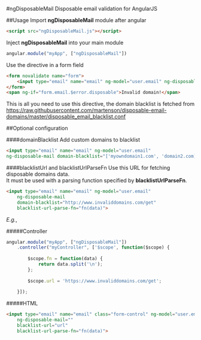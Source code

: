 #ngDisposableMail
Disposable email validation for AngularJS

##Usage
Import **ngDisposableMail** module after angular

~~~html
<script src="ngDisposableMail.js"></script>
~~~
	
Inject **ngDisposableMail** into your main module

~~~javascript
angular.module("myApp", ["ngDisposableMail"])
~~~
Use the directive in a form field

~~~html
<form novalidate name="form">
	<input type="email" name="email" ng-model="user.email" ng-disposable-mail/>
</form>
<span ng-if="form.email.$error.disposable">Invalid domain!</span>
~~~

This is all you need to use this directive, the domain blacklist is fetched 
from <https://raw.githubusercontent.com/martenson/disposable-email-domains/master/disposable_email_blacklist.conf>
	
##Optional configuration

####domainBlacklist
Add custom domains to blacklist

~~~html
<input type="email" name="email" ng-model="user.email" 
ng-disposable-mail domain-blacklist="['myowndomain1.com', 'domain2.com]">
~~~

####blacklistUrl and blacklistUrlParseFn
Use this URL for fetching disposable domains data.  
It must be used with a parsing function specified by **blacklistUrlParseFn**.

~~~html
<input type="email" name="email" ng-model="user.email" 
	ng-disposable-mail 
	domain-blacklist="http://www.invaliddomains.com/get"
	blacklist-url-parse-fn="fn(data)">
~~~

*E.g.*,

#####Controller

~~~javascript
angular.module("myApp", ["ngDisposableMail"])
    .controller("myController", ['$scope', function($scope) {
        
        $scope.fn = function(data) {
            return data.split('\n');
        };
        
        $scope.url = 'https://www.invaliddomains.com/get';
        
    }]);
~~~

#####HTML
~~~html
<input type="email" name="email" class="form-control" ng-model="user.email"
	ng-disposable-mail="" 
	blacklist-url="url" 
	blacklist-url-parse-fn="fn(data)">
~~~
